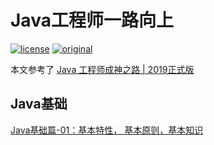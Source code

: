 # Java工程师一路向上
[![license](https://badgen.net/badge/license/Attribution-NonCommercial%204.0/green)](https://github.com/benli0822/awesome-java/blob/master/LICENSE)
[![original](https://badgen.net/badge/original/Justilise/orange)](https://github.com/benli0822/awesome-java)

本文参考了
[Java 工程师成神之路 | 2019正式版](https://github.com/hollischuang/toBeTopJavaer)

## Java基础

[Java基础篇-01：基本特性， 基本原则，基本知识](/docs/java-01.md)

